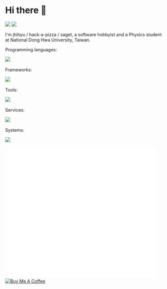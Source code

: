 # Hi there 👋

![](https://komarev.com/ghpvc/?username=jhihyulin&color=brightgreen&style=for-the-badge) ![](https://wakatime.com/badge/user/2d272511-3d9b-476f-bb65-06e47ab8dffb.svg?style=for-the-badge)

I'm jhihyu / hack-a-pizza / saget, a software hobbyist and a Physics student at National Dong Hwa University, Taiwan.

Programming languages:

![](https://skillicons.dev/icons?i=py,dart,js,ts)

Frameworks:

![](https://skillicons.dev/icons?i=fastapi,flutter,react,nextjs,tailwind)

Tools:

![](https://skillicons.dev/icons?i=vscode,git,postman,mongodb,docker,androidstudio,anaconda,arduino,blender)

Services:

![](https://skillicons.dev/icons?i=github,cloudflare,vercel,discord,gmail,googlecloud,firebase,gitlab,aws)

Systems:

![](https://skillicons.dev/icons?i=linux,ubuntu,windows)

<img style="width: 480px;" src="/github-metrics.svg" />

</br>

<a href="https://www.buymeacoffee.com/jhihyulin" target="_blank">
    <img src="https://cdn.buymeacoffee.com/buttons/v2/default-yellow.png" alt="Buy Me A Coffee" style="height: 60px !important;width: 217px !important;" >
</a>
